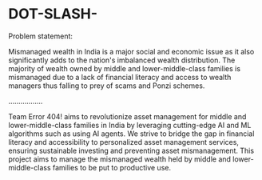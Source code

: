 ﻿# DOT-SLASH-
Problem statement:
 
Mismanaged wealth in India is a major social and economic issue as it also significantly adds to the nation's imbalanced wealth distribution. The majority of wealth owned by middle and lower-middle-class families is mismanaged due to a lack of financial literacy and access to wealth managers thus falling to prey of scams and Ponzi schemes. 

……………..

Team Error 404!  aims to revolutionize asset management for middle and lower-middle-class families in India by leveraging cutting-edge AI and ML algorithms such as using AI agents. We strive to bridge the gap in financial literacy and accessibility to personalized asset management services, ensuring sustainable investing and preventing asset mismanagement. This project aims to manage the mismanaged wealth held by  middle and lower-middle-class families to be put to productive use.
